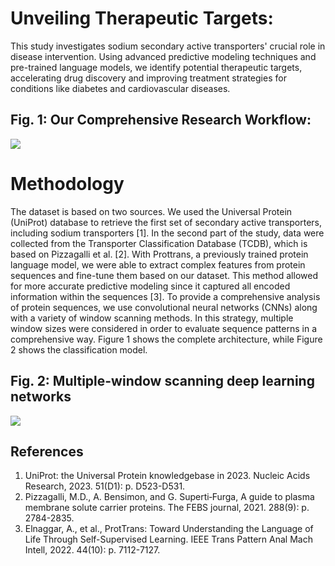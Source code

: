 # Unveiling Therapeutic Targets:
This study investigates sodium secondary active transporters' crucial role in disease intervention. Using advanced predictive modeling techniques and pre-trained language models, we identify potential therapeutic targets, accelerating drug discovery and improving treatment strategies for conditions like diabetes and cardiovascular diseases.

## Fig. 1: Our Comprehensive Research Workflow:

![](https://github.com/Malik-glt/Unveiling-Therapeutic-Targets/blob/309a2ff75773d76a869c8aa238f08e49c4f8e5ad/sodium%20Architecture.PNG)

# Methodology 

The dataset is based on two sources. We used the Universal Protein (UniProt) database to retrieve the first set of secondary active transporters, including sodium transporters [1]. In the second part of the study, data were collected from the Transporter Classification Database (TCDB), which is based on Pizzagalli et al. [2]. With Prottrans, a previously trained protein language model, we were able to extract complex features from protein sequences and fine-tune them based on our dataset. This method allowed for more accurate predictive modeling since it captured all encoded information within the sequences [3]. To provide a comprehensive analysis of protein sequences, we use convolutional neural networks (CNNs) along with a variety of window scanning methods. In this strategy, multiple window sizes were considered in order to evaluate sequence patterns in a comprehensive way. Figure 1 shows the complete architecture, while Figure 2 shows the classification model.

## Fig. 2: Multiple-window scanning deep learning networks

![](https://github.com/Malik-glt/Unveiling-Therapeutic-Targets/blob/b6477903957709561d9a7b815875bb1638c4656b/Model%20(2).png)

## References
1.	UniProt: the Universal Protein knowledgebase in 2023. Nucleic Acids Research, 2023. 51(D1): p. D523-D531.
2.	Pizzagalli, M.D., A. Bensimon, and G. Superti‐Furga, A guide to plasma membrane solute carrier proteins. The FEBS journal, 2021. 288(9): p. 2784-2835.
3.	Elnaggar, A., et al., ProtTrans: Toward Understanding the Language of Life Through Self-Supervised Learning. IEEE Trans Pattern Anal Mach Intell, 2022. 44(10): p. 7112-7127.
